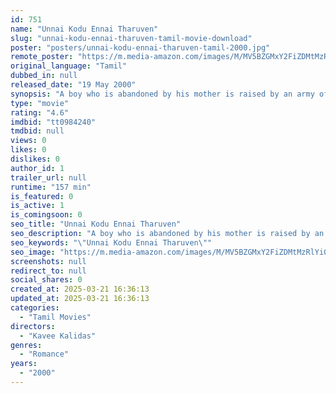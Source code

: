 ```yaml
---
id: 751
name: "Unnai Kodu Ennai Tharuven"
slug: "unnai-kodu-ennai-tharuven-tamil-movie-download"
poster: "posters/unnai-kodu-ennai-tharuven-tamil-2000.jpg"
remote_poster: "https://m.media-amazon.com/images/M/MV5BZGMxY2FiZDMtMzRlYi00ZGU3LWIwOWEtYmNkNjAyODhkNWIxXkEyXkFqcGdeQXVyMTEzNzg0Mjkx._V1_SX300.jpg"
original_language: "Tamil"
dubbed_in: null
released_date: "19 May 2000"
synopsis: "A boy who is abandoned by his mother is raised by an army officer. He turns out to be a model patriot and joins the army, but his loyalties come under the scanner when he meets a girl and falls in love with her."
type: "movie"
rating: "4.6"
imdbid: "tt0984240"
tmdbid: null
views: 0
likes: 0
dislikes: 0
author_id: 1
trailer_url: null
runtime: "157 min"
is_featured: 0
is_active: 1
is_comingsoon: 0
seo_title: "Unnai Kodu Ennai Tharuven"
seo_description: "A boy who is abandoned by his mother is raised by an army officer. He turns out to be a model patriot and joins the army, but his loyalties come under the scanner when he meets a girl and falls in love with her."
seo_keywords: "\"Unnai Kodu Ennai Tharuven\""
seo_image: "https://m.media-amazon.com/images/M/MV5BZGMxY2FiZDMtMzRlYi00ZGU3LWIwOWEtYmNkNjAyODhkNWIxXkEyXkFqcGdeQXVyMTEzNzg0Mjkx._V1_SX300.jpg"
screenshots: null
redirect_to: null
social_shares: 0
created_at: 2025-03-21 16:36:13
updated_at: 2025-03-21 16:36:13
categories:
  - "Tamil Movies"
directors:
  - "Kavee Kalidas"
genres:
  - "Romance"
years:
  - "2000"
---
```

